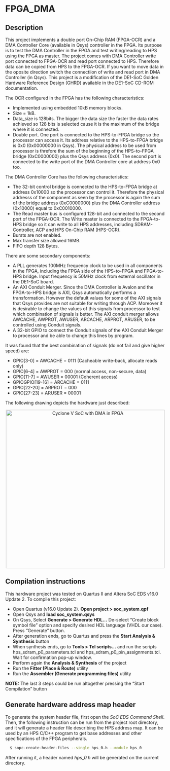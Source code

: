 FPGA_DMA
===========

Description
------------
This project implements a double port On-Chip RAM (FPGA-OCR) and a DMA Controller Core (available in Qsys) controller in the FPGA. Its purpose is to test the DMA Controller in the FPGA and test writing/reading to HPS using the FPGA as master. The project comes with DMA Controller write port connected to FPGA-OCR and read port connected to HPS. Therefore data can be copied from HPS to the FPGA-OCR. If you want to move data in the oposite direction switch the connectiion of write and read port in DMA Controller (in Qsys). This project is a modification of the DE1-SoC Golden Hardware Reference Design (GHRD) available in the DE1-SoC CD-ROM documentation.

The OCR configured in the FPGA has the following characteristics:

* Implemented using embedded 10kB memory blocks.
* Size = 1kB.
*  Data_size is 128bits. The bigger the data size the faster the data rates achieved so 128 bits is selected cause it is the maximum of the bridge where it is connected.
*  Double port. One port is connected to the HPS-to-FPGA bridge so the processor
can access it. Its address relative to the HPS-to-FPGA bridge is 0x0 (0x00000000 in Qsys). The physical address to be used from processor is threfore the sum of the beginning of the HPS-to-FPGA bridge (0xC0000000) plus the Qsys address (0x0). The second port is connected to the write port of the DMA Controller core at address 0x0 too.

The DMA Controller Core has the following characteristics:
* The 32-bit control bridge is connected to the HPS-to-FPGA bridge at address 0x10000 so the processor can control it. Therefore the physical addresss of the component as seen by the processor is again the sum of the bridge address (0xC0000000) plus the DMA Controller address (0x10000) equal to 0xC0010000.
* The Read master bus is configured 128-bit and connected to the second port of the FPGA-OCR. The Write master is connected to the FPGA-to-HPS bridge so it can write to all HPS addresses, including SDRAM-Controller, ACP and HPS On-Chip RAM (HPS-OCR).
* Bursts are not enabled.
* Max transfer size allowed 16MB.
* FIFO depth 128 Bytes.

There are some secondary components:
* A PLL generates 100MHz frequency clock to be used in all components in the FPGA, including the FPGA side of the HPS-to-FPGA and FPGA-to-HPS bridge. Input frequency is 50MHz clock from external oscillator in the DE1-SoC board.
* An AXI Conduit Merger. Since the DMA Controller is Avalon and the FPGA-to-HPS bridge is AXI, Qsys automatically performs a transformation. However the default values for some of the AXI signals that Qsys provides are not suitable for writing through ACP. Moreover it is desirable to change the values of this signals from processor to test which combination of signals is better. The AXI conduit merger allows AWCACHE, AWPROT, AWUSER, ARCACHE, ARPROT, ARUSER, to be controlled using Conduit signals.
* A 32-bit GPIO to connect the Conduit signals of the AXI Conduit Merger to processor and be able to change this lines by program.

It was found that the best combination of signals (do not fail and give higher speed) are:
* GPIO[3-0]  = AWCACHE = 0111 (Cacheable write-back, allocate reads only)
* GPIO[6-4]  = AWPROT = 000 (normal access, non-secure, data)
* GPIO[11-7] = AWUSER = 00001 (Coherent access)
* GPIOGPIO[19-16]  = ARCACHE = 0111
* GPIO[22-20]  = ARPROT = 000
* GPIO[27-23] = ARUSER = 00001

The following drawing depicts the hardware just described:

<p align="center">
  <img src="https://raw.githubusercontent.com/robertofem/CycloneVSoC-examples/soft_dma_baremetal/FPGA-hardware/DE1-SoC/FPGA_DMA/FPGA_DMA.png" width="500" align="middle" alt="Cyclone V SoC with DMA in FPGA" />
</p>

Compilation instructions
--------------------------
This hardware project was tested on Quartus II and Altera SoC EDS v16.0 Update 2. To compile this project:

* Open Quartus (v16.0 Update 2). **Open project > soc_system.qpf**
* Open Qsys and **load soc_system.qsys**
* On Qsys, Select **Generate > Generate HDL...** De-select “Create block symbol file” option and specify desired HDL language (VHDL our case). Press “Generate” button.
* After generation ends, go to Quartus and press the **Start Analysis & Synthesis** button
* When synthesis ends, go to **Tools > Tcl scripts...** and run the scripts hps_sdram_p0_parameters.tcl and hps_sdram_p0_pin_assignments.tcl. Wait for confirmation pop-up window.
* Perform again the **Analysis & Synthesis** of the project
* Run the **Fitter (Place & Route)** utility
* Run the **Assembler (Generate programming files)** utility

**NOTE:** The last 3 steps could be run altogether pressing the “Start Compilation” button


Generate hardware address map header
-----------------------------------------
To generate the system header file, first open the *SoC EDS Command Shell*. Then, the following instruction can be run from the project root directory, and it will generate a header file describing the HPS address map. It can be used by an HPS C/C++ program to get base addresses and other specifications of the FPGA
peripherals.
```bash
  $ sopc-create-header-files --single hps_0.h --module hps_0
```
After running it, a header named *hps_0.h* will be generated on the current directory.

